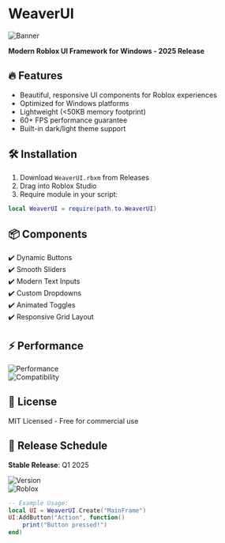 # WeaverUI

![Banner](https://i.postimg.cc/05LM1bYD/e0a4f47f-0736-4eee-9791-425172eba9ba.png)

**Modern Roblox UI Framework for Windows - 2025 Release**

## 🔥 Features
- Beautiful, responsive UI components for Roblox experiences
- Optimized for Windows platforms
- Lightweight (<50KB memory footprint)
- 60+ FPS performance guarantee
- Built-in dark/light theme support

## 🛠️ Installation
1. Download `WeaverUI.rbxm` from Releases
2. Drag into Roblox Studio
3. Require module in your script:
```lua
local WeaverUI = require(path.to.WeaverUI)
```

## 📦 Components
✔️ Dynamic Buttons  
✔️ Smooth Sliders  
✔️ Modern Text Inputs  
✔️ Custom Dropdowns  
✔️ Animated Toggles  
✔️ Responsive Grid Layout  

## ⚡ Performance
![Performance](https://img.shields.io/badge/Performance-A%2B-brightgreen)  
![Compatibility](https://img.shields.io/badge/Windows-100%25-blue)  

## 📜 License
MIT Licensed - Free for commercial use  

## 📅 Release Schedule
**Stable Release**: Q1 2025  

![Version](https://img.shields.io/badge/Version-1.0.0_Alpha-orange)  
![Roblox](https://img.shields.io/badge/Roblox-2023%2B-blueviolet)  

```lua
-- Example Usage:
local UI = WeaverUI.Create("MainFrame")
UI:AddButton("Action", function()
    print("Button pressed!")
end)